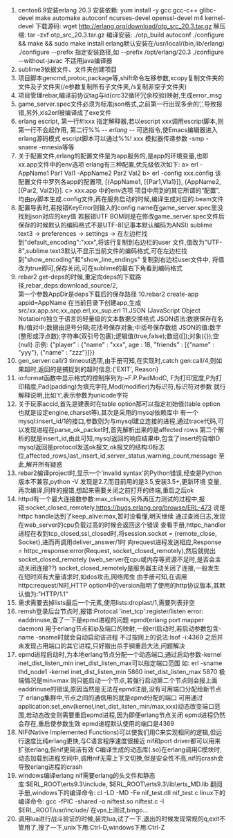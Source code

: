 
1. centos6.9安装erlang 20.3
   安装依赖: yum install -y gcc gcc-c++ glibc-devel make automake autoconf ncurses-devel openssl-devel m4 kernel-devel
   下载源码: wget http://erlang.org/download/otp_src_20.3.tar.gz
   解压缩: tar -zxf otp_src_20.3.tar.gz
   编译安装: 
     ./otp_build autoconf
     ./configure && make && sudo make install
   erlang默认安装在/usr/local/(bin,lib/erlang)
   ./configure --prefix 指定安装路径,如 --prefix /opt/erlang/20.3
   ./configure --without-javac 不适用java编译器
2. sublime3依据文件、文件夹创建项目
3. 项目脚本gencmd,protoc,package等,shift命令左移参数,xcopy复制文件夹的文件及子文件夹(/e参数复制所有子文件夹,/s复制非空子文件夹)
4. 项目管理rebar,编译前协议tag与id(crc32循环冗余校验)映射,生成error_msg
5. game_server.spec文件必须为标准json格式,之前第一行出现多余的‘,’,导致报错,另外,xls2erl被编译成了exe文件
6. erlang escript, 第一行#!xxx 指定解释器,若以escript xxx调用escript脚本,则第一行不会起作用,
   第二行%% -*- erlang -*- 可选指令,使Emacs编辑器进入erlang源码模式
   escript脚本可以通过%%! xxx 模拟器传递参数 -smp -sname -mnesia等等
7. 关于配置文件,erlang的配置文件是为app服务的,是app的环境变量,也即xx.app文件中的env选项
   erlang有三种配置,优先级依次如下:
   a> erl -AppName1 Par1 Val1 -AppName2 Par2 Val2
   b> erl -config xxx.config 该配置文件中罗列各app的配置项, [{AppName1, [{Par1,Vla1}]}, {AppName2, [{Par2, Val2}]}].
   c> xxx.app 中的env选项
   项目中用到的其它所谓的“配置”,均由py脚本生成.config文件,再在服务启动的时候,编译生成对应的.beam文件
8. 配置导表时,若报错KeyError则输入的config name在game_server.spec里没找到json对应的key值
   若报错UTF BOM则是在修改game_server.spec文件后保存的时候默认的编码格式不是UTF-8(记事本默认编码为ANSI)
   sublime text3 -> preferences -> settings -> 在左边栏找到"default_encoding":"xxx",将该行复制到右边栏的user
   文件,值改为"UTF-8",sublime text3默认不显示当前文件的编码格式,可在左边栏找到"show_encoding"和"show_line_endings" 复制到右边栏user文件中,
   将值改为true即可,保存关闭,可在sublime的最右下角看到编码格式
9. rebar2 get-deps的时候,重定向deps的下载路径,rebar_deps:download_source/2,  
   第一个参数AppDir是deps下载后的保存路径
10.rebar2 create-app appid=AppName 在当前目录下创建app,生成src/xx.app.src,xx_app.erl,xx_sup.erl
11.JSON (JavaScript Object Notatioin)独立于语言的轻量级的文本数据交换格式
   JSON语法:数据保存在名称/值对中;数据由逗号分隔;花括号保存对象;中括号保存数组
   JSON的值:数字(整形或浮点数);字符串(双引号包裹);逻辑值(true,false);数组([]);对象({});空(null)
   示例: {"player" : {"name" : "xxx", age : 18, "friends" : [{"name" : "yyy"}, {"name" : "zzz"}]}}
12. gen_server:call/3 timeout选项,由手册可知,在实现时,catch gen:call/4,则如果超时,返回的是捕捉到的超时信息:{'EXIT', Reason}
13. io:format函数中显示格式的控制序列为:~F.P.PadModC, F为打印宽度,P为打印精度,Pad(padding)为填充字符,Mod(modifier)为标识符,标识符对参数
    就行解释说明,比如't',表示参数为unicode字符
14. 关于玩家accid,首先是建表时在table option那可以指定初始值(table option也就是设定engine,charset等),其次是采用的mysql依赖库中
    有一个mysql:insert_id/1的接口,参数则为与mysql建立连接的进程,通过trace代码,可以发现进程在parse_ok_packet时,首先解析出来的是affected rows
    第二个解析的就是insert_id,由此可知,mysql返回的响应结果中,包含了insert的自增ID
    mysql返回是protocol发送ok报文,ok报文的结构:0标志位,affected_rows,last_insert_id,server_status,warning_count,message
    至此,解开所有疑惑
15. rebar2编译project时,显示一个'invalid syntax'的Python错误,经查是Python版本不兼容,python -V 发现是2.7,而目前用的是3.5,安装3.5+,更新环境
    变量,再次编译,同样的报错,想起来需要关闭之前打开的终端,重启之后ok
16. httpd有一个最大连接数参数:max_clients,另外再压力测试的过程中,报错:socket_closed_remotely,https://bugs.erlang.org/browse/ERL-473 
    说是httpc handle达到了keep_alive:max,暂时没看懂,明天继续
    通过查阅日志,发现在web_server的cpu负载过高的时候会返回这个错误
    查看手册,httpc_handler进程在收到tcp_closed,ssl_closed时,将session.socket = {remote_close, Socket},进而再调用deliver_answer/1时
    向request进程发送相应,Response = httpc_response:error(Request, socket_closed_remotely),然后就抛出socket_closed_remotely
    (web_server在cpu或内存等资源不足时,是否会主动关闭连接??)
    socket_closed_remotely是服务器主动关闭了连接,一般发生在短时间有大量请求时,如dos攻击,网络爬虫
    由手册可知,在调用httpc:request/N时,HTTP option中的version指明了使用的http协议版本,其默认值为:"HTTP/1.1"
17. 需求需要去掉lists最后一个元素,使用lists:droplast/1,需要列表非空
18. remsh登录后台节点时,报错:Protocal 'inet_tcp':register/listen error: eaddrinuse,查了一下是epmd进程的问题
    epmd(erlang port mapper daemon) 用于erlang节点和ip及端口的映射,一般erl启动时,若启动参数包含-name -sname时就会自动启动该进程
    不过按网上的说法:lsof -i:4369 之后并未发现占用端口的其它进程,只好搬出杀手锏重启大法,问题解决
19. epmd进程启动时,为本地erlang节点分配一个动态端口,通过启动参数-kernel inet_dist_listen_min inet_dist_listen_max可以指定端口范围
    如: erl -sname thd_node1 -kernel inet_dist_listen_min 5860 inet_dist_listen_max 5870 
    极端情况是min=max 则只能启动一个节点,若强行启动第二个节点则会报上面eaddrinuse的错误,原因当然是无法在epmd注册,没有可用端口分配给新节点了
    erlang集群中,节点之间的通信用的就是epmd分配的端口
    可用通过application:set_env(kernel,inet_dist_listen_min/max,xxx)动态改变端口范围,若动态改变则需要重启epmd进程,因为即便erlang节点关闭
    epmd进程仍然会存在,重启使参数生效
    epmd进程默认使用的端口是4369
20. NIF(Native Implemented Functions)可以使我们用C来实现相同的逻辑,但运行速度比纯erlang更快,与C语言程序速度很接近
    nif和port driver都可以用来扩张erlang,但nif更简洁有效
    C编译生成的动态库(.so)在erlang调用C模块时,动态加载到进程空间中,调用nif无需上下文切换,但是安全性不高,nif的crash会导致erlang进程的crash
21. windows编译erlang nif需要erlang的头文件和静态库:$ERL_ROOT\erts9.3\include\, $ERL_ROOT\erts9.3\lib\erts_MD.lib
    翻阅手册,windows下的编译命令: cl -LD -MD -Fe nif_test.dll nif_test.c
    linux下的编译命令: gcc -fPIC -shared -o niftest.so niftest.c -I $ERL_ROOT/usr/include/
    在vps上测试,bingo...
22. 调用lua进行战斗验证的时候,装完lua,试了一下,退出的时候发现常规的q,exit不管用了,搜了一下,unix下用:Ctrl-D,windows下用:Ctrl-Z
